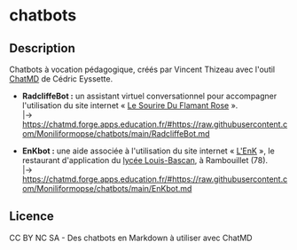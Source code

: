 # chatbots

## Description

Chatbots à vocation pédagogique, créés par Vincent Thizeau avec l'outil [ChatMD](https://github.com/eyssette/chatMD) de Cédric Eyssette.

- **RadcliffeBot :** un assistant virtuel conversationnel pour accompagner l'utilisation du site internet « [Le Sourire Du Flamant Rose](https://lesourireduflamantrose.fr/fr) ».<br>
|→ https://chatmd.forge.apps.education.fr/#https://raw.githubusercontent.com/Moniliformopse/chatbots/main/RadcliffeBot.md

- **EnKbot :** une aide associée à l'utilisation du site internet « [L'EnK](https://lyc-bascan.fr/enk) », le restaurant d'application du [lycée Louis-Bascan](https://lyc-bascan.fr), à Rambouillet (78).<br>
|→ https://chatmd.forge.apps.education.fr/#https://raw.githubusercontent.com/Moniliformopse/chatbots/main/EnKbot.md

## Licence

CC BY NC SA - Des chatbots en Markdown à utiliser avec ChatMD
